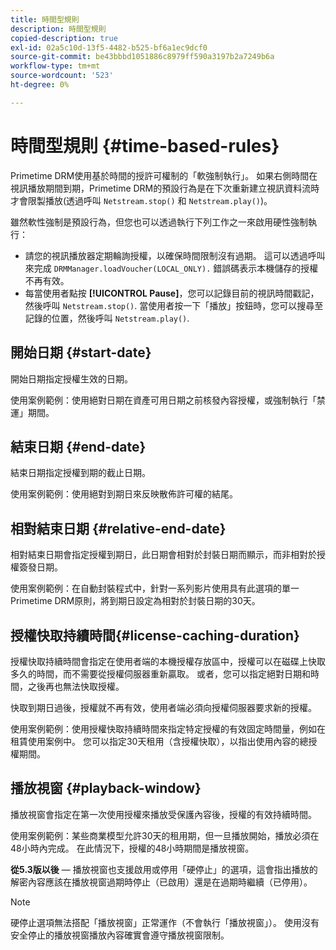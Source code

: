 ```yaml
---
title: 時間型規則
description: 時間型規則
copied-description: true
exl-id: 02a5c10d-13f5-4482-b525-bf6a1ec9dcf0
source-git-commit: be43bbbd1051886c8979ff590a3197b2a7249b6a
workflow-type: tm+mt
source-wordcount: '523'
ht-degree: 0%

---
```


# 時間型規則 {#time-based-rules}

Primetime DRM使用基於時間的授許可權制的「軟強制執行」。 如果右側時間在視訊播放期間到期，Primetime DRM的預設行為是在下次重新建立視訊資料流時才會限製播放(透過呼叫 `Netstream.stop()` 和 `Netstream.play()`)。

雖然軟性強制是預設行為，但您也可以透過執行下列工作之一來啟用硬性強制執行：

* 請您的視訊播放器定期輪詢授權，以確保時間限制沒有過期。 這可以透過呼叫來完成 `DRMManager.loadVoucher(LOCAL_ONLY).` 錯誤碼表示本機儲存的授權不再有效。
* 每當使用者點按 **[!UICONTROL Pause]**，您可以記錄目前的視訊時間戳記，然後呼叫 `Netstream.stop()`. 當使用者按一下「播放」按鈕時，您可以搜尋至記錄的位置，然後呼叫 `Netstream.play()`.

## 開始日期 {#start-date}

開始日期指定授權生效的日期。

使用案例範例：使用絕對日期在資產可用日期之前核發內容授權，或強制執行「禁運」期間。

## 結束日期 {#end-date}

結束日期指定授權到期的截止日期。

使用案例範例：使用絕對到期日來反映散佈許可權的結尾。

## 相對結束日期 {#relative-end-date}

相對結束日期會指定授權到期日，此日期會相對於封裝日期而顯示，而非相對於授權簽發日期。

使用案例範例：在自動封裝程式中，針對一系列影片使用具有此選項的單一Primetime DRM原則，將到期日設定為相對於封裝日期的30天。

## 授權快取持續時間{#license-caching-duration}

授權快取持續時間會指定在使用者端的本機授權存放區中，授權可以在磁碟上快取多久的時間，而不需要從授權伺服器重新贏取。 或者，您可以指定絕對日期和時間，之後再也無法快取授權。

快取到期日過後，授權就不再有效，使用者端必須向授權伺服器要求新的授權。

使用案例範例：使用授權快取持續時間來指定特定授權的有效固定時間量，例如在租賃使用案例中。 您可以指定30天租用（含授權快取），以指出使用內容的總授權期間。

## 播放視窗 {#playback-window}

播放視窗會指定在第一次使用授權來播放受保護內容後，授權的有效持續時間。

使用案例範例：某些商業模型允許30天的租用期，但一旦播放開始，播放必須在48小時內完成。 在此情況下，授權的48小時期間是播放視窗。

**從5.3版以後**  — 播放視窗也支援啟用或停用「硬停止」的選項，這會指出播放的解密內容應該在播放視窗過期時停止（已啟用）還是在過期時繼續（已停用）。

>[!NOTE]
>
>硬停止選項無法搭配「播放視窗」正常運作（不會執行「播放視窗」）。 使用沒有安全停止的播放視窗播放內容確實會遵守播放視窗限制。
